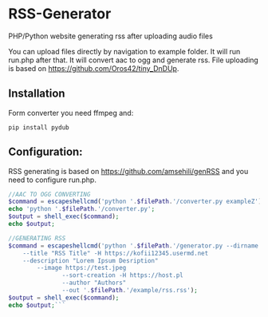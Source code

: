 # RSS-Generator
PHP/Python website generating rss after uploading audio files

You can upload files directly by navigation to example folder. It will run run.php after that. It will convert aac to ogg and generate rss.
File uploading is based on https://github.com/Oros42/tiny_DnDUp.

## Installation

Form converter you need ffmpeg and:

    pip install pydub
    
## Configuration:
RSS generating is based on https://github.com/amsehili/genRSS and you need to configure run.php.

```php
//AAC TO OGG CONVERTING
$command = escapeshellcmd('python '.$filePath.'/converter.py exampleZ');
echo 'python '.$filePath.'/converter.py';
$output = shell_exec($command);
echo $output;

//GENERATING RSS
$command = escapeshellcmd('python '.$filePath.'/generator.py --dirname '.$filePath.'/do_dechy --extensions "aac,mp3,ogg" 
	--title "RSS Title" -H https://kofii12345.usermd.net
	--description "Lorem Ipsum Desription"
     	--image https://test.jpeg
               --sort-creation -H https://host.pl
               --author "Authors"
               --out '.$filePath.'/example/rss.rss');
$output = shell_exec($command);
echo $output;```


